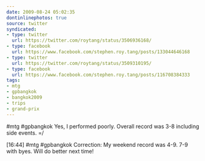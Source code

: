 ```yaml
---
date: 2009-08-24 05:02:35
dontinlinephotos: true
source: twitter
syndicated:
- type: twitter
  url: https://twitter.com/roytang/status/3506936168/
- type: facebook
  url: https://www.facebook.com/stephen.roy.tang/posts/133044646168
- type: twitter
  url: https://twitter.com/roytang/status/3509310195/
- type: facebook
  url: https://www.facebook.com/stephen.roy.tang/posts/116708384333
tags:
- mtg
- gpbangkok
- bangkok2009
- trips
- grand-prix
---
```


#mtg #gpbangkok Yes, I performed poorly. Overall record was 3-8 including side events. =/

[16:44] #mtg #gpbangkok Correction: My weekend record was 4-9. 7-9 with byes. Will do better next time!